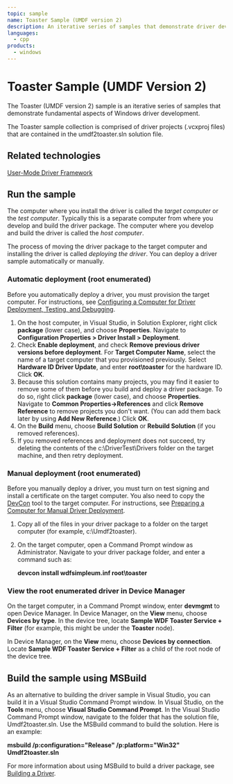 ```yaml
---
topic: sample
name: Toaster Sample (UMDF version 2)
description: An iterative series of samples that demonstrate driver development using UMDF version 2.
languages:
  - cpp
products:
  - windows
---
```


<!---
    name: Toaster Sample (UMDF version 2)
    platform: UMDF2
    language: cpp
    category: General WDF
    description: An iterative series of samples that demonstrate driver development using UMDF version 2.
    samplefwlink: http://go.microsoft.com/fwlink/p/?LinkId=620310
--->

# Toaster Sample (UMDF Version 2)

The Toaster (UMDF version 2) sample is an iterative series of samples that demonstrate fundamental aspects of Windows driver development.

The Toaster sample collection is comprised of driver projects (.vcxproj files) that are contained in the umdf2toaster.sln solution file.

## Related technologies

[User-Mode Driver Framework](http://msdn.microsoft.com/en-us/library/windows/hardware/ff560456)

## Run the sample

The computer where you install the driver is called the *target computer* or the *test computer*. Typically this is a separate computer from where you develop and build the driver package. The computer where you develop and build the driver is called the *host computer*.

The process of moving the driver package to the target computer and installing the driver is called *deploying the driver*. You can deploy a driver sample automatically or manually.

### Automatic deployment (root enumerated)

Before you automatically deploy a driver, you must provision the target computer. For instructions, see [Configuring a Computer for Driver Deployment, Testing, and Debugging](http://msdn.microsoft.com/en-us/library/windows/hardware/).

1. On the host computer, in Visual Studio, in Solution Explorer, right click **package** (lower case), and choose **Properties**. Navigate to **Configuration Properties \> Driver Install \> Deployment**.
1. Check **Enable deployment**, and check **Remove previous driver versions before deployment**. For **Target Computer Name**, select the name of a target computer that you provisioned previously. Select **Hardware ID Driver Update**, and enter **root\\toaster** for the hardware ID. Click **OK**.
1. Because this solution contains many projects, you may find it easier to remove some of them before you build and deploy a driver package. To do so, right click **package** (lower case), and choose **Properties**. Navigate to **Common Properties-\>References** and click **Remove Reference** to remove projects you don't want. (You can add them back later by using **Add New Reference**.) Click **OK**.
1. On the **Build** menu, choose **Build Solution** or **Rebuild Solution** (if you removed references).
1. If you removed references and deployment does not succeed, try deleting the contents of the c:\\DriverTest\\Drivers folder on the target machine, and then retry deployment.

### Manual deployment (root enumerated)

Before you manually deploy a driver, you must turn on test signing and install a certificate on the target computer. You also need to copy the [DevCon](http://msdn.microsoft.com/en-us/library/windows/hardware/ff544707) tool to the target computer. For instructions, see [Preparing a Computer for Manual Driver Deployment](http://msdn.microsoft.com/en-us/library/windows/hardware/dn265571).

1. Copy all of the files in your driver package to a folder on the target computer (for example, c:\\Umdf2toaster).
1. On the target computer, open a Command Prompt window as Administrator. Navigate to your driver package folder, and enter a command such as:

    **devcon install wdfsimpleum.inf root\\toaster**

### View the root enumerated driver in Device Manager

On the target computer, in a Command Prompt window, enter **devmgmt** to open Device Manager. In Device Manager, on the **View** menu, choose **Devices by type**. In the device tree, locate **Sample WDF Toaster Service + Filter** (for example, this might be under the **Toaster** node).

In Device Manager, on the **View** menu, choose **Devices by connection**. Locate **Sample WDF Toaster Service + Filter** as a child of the root node of the device tree.

## Build the sample using MSBuild

As an alternative to building the driver sample in Visual Studio, you can build it in a Visual Studio Command Prompt window. In Visual Studio, on the **Tools** menu, choose **Visual Studio Command Prompt**. In the Visual Studio Command Prompt window, navigate to the folder that has the solution file, Umdf2toaster.sln. Use the MSBuild command to build the solution. Here is an example:

**msbuild /p:configuration="Release" /p:platform="Win32" Umdf2toaster.sln**

For more information about using MSBuild to build a driver package, see [Building a Driver](http://msdn.microsoft.com/en-us/library/windows/hardware/ff554644).
